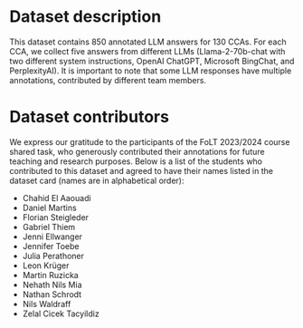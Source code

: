 # Dataset description

This dataset contains 850 annotated LLM answers for 130 CCAs. For each CCA, we collect five answers from different LLMs (Llama-2-70b-chat with two different system instructions, OpenAI ChatGPT, Microsoft BingChat, and PerplexityAI). It is important to note that some LLM responses have multiple annotations, contributed by different team members.
  
# Dataset contributors 
We express our gratitude to the participants of the FoLT 2023/2024 course shared task, who generously contributed their annotations for future teaching and research purposes. Below is a list of the students who contributed to this dataset and agreed to have their names listed in the dataset card (names are in alphabetical order):

- Chahid El Aaouadi	
- Daniel Martins	
- Florian Steigleder	
- Gabriel Thiem	
- Jenni Ellwanger	
- Jennifer Toebe	
- Julia Perathoner	
- Leon Krüger	
- Martin Ruzicka	
- Nehath Nils Mia	
- Nathan Schrodt	
- Nils Waldraff	
- Zelal Cicek Tacyildiz	
  
